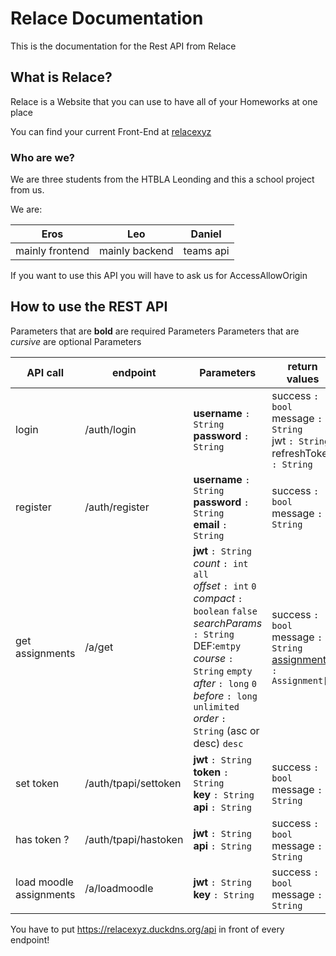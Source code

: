 # Relace Documentation
This is the documentation for the Rest API from Relace

## What is Relace?

Relace is a Website that you can use to have all of your Homeworks at one place

You can find your current Front-End at [relacexyz](https://relacexyz.duckdns.org)

### Who are we?

We are three students from the HTBLA Leonding and this a school project from us.

We are:

| Eros            | Leo            | Daniel    |
|-----------------|----------------|-----------|
| mainly frontend | mainly backend | teams api |

<note> If you want to use this API you will have to ask us for AccessAllowOrigin</note>


## How to use the REST API

<tip>Parameters that are <b>bold</b> are required Parameters</tip>
<tip>Parameters that are <i>cursive</i> are optional Parameters</tip>


| API call                | endpoint             | Parameters                                                                                                                                                                                                                                                                                         | return values                                                                                           |
|-------------------------|----------------------|----------------------------------------------------------------------------------------------------------------------------------------------------------------------------------------------------------------------------------------------------------------------------------------------------|---------------------------------------------------------------------------------------------------------|
| login                   | /auth/login          | **username** `: String` <br/> **password** `: String`                                                                                                                                                                                                                                              | success `: bool`<br/> message `: String`<br/> jwt `: String`<br/> refreshToken `: String`               |
| register                | /auth/register       | **username** `: String` <br/> **password** `: String`<br/> **email** `: String`                                                                                                                                                                                                                    | success `: bool`<br/> message `: String`                                                                |
| get assignments         | /a/get               | **jwt** `: String`<br/> *count* `: int` `all`<br/>  *offset* `: int` `0`<br/> *compact* `: boolean` `false`<br/> *searchParams* `: String` DEF:`emtpy` <br/> *course* `: String` `empty`<br/>  *after* `: long` `0`<br/> *before* `: long` `unlimited`<br/>*order* `: String` (asc or desc) `desc` | success `: bool`<br/> message `: String`<br/> [assignments](Assignment-Formatation.md) `: Assignment[]` |
| set token               | /auth/tpapi/settoken | **jwt** `: String`<br/> **token** `: String`<br/>  **key** `: String` <br/>**api** `: String`                                                                                                                                                                                                      | success `: bool`<br/> message `: String`                                                                |
| has token ?             | /auth/tpapi/hastoken | **jwt** `: String`<br/> **api** `: String`                                                                                                                                                                                                                                                         | success `: bool`<br/> message `: String`                                                                |
| load moodle assignments | /a/loadmoodle        | **jwt** `: String`<br/> **key** `: String`                                                                                                                                                                                                                                                         | success `: bool`<br/> message `: String`                                                                |


<warning>You have to put https://relacexyz.duckdns.org/api in front of every endpoint!</warning>
